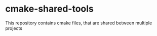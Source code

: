 # cmake-shared-tools
This repository contains cmake files, that are shared between multiple projects
